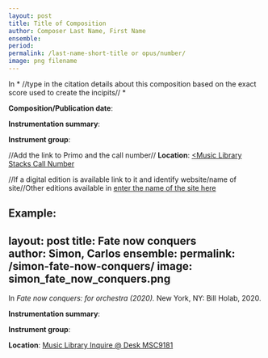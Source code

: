 ```yaml
---
layout: post
title: Title of Composition
author: Composer Last Name, First Name
ensemble:
period:
permalink: /last-name-short-title or opus/number/
image: png filename
---
```


In * //type in the citation details about this composition based on the exact score used to create the incipits// *

**Composition/Publication date**: 

**Instrumentation summary**: 

**Instrument group**:

//Add the link to Primo and the call number// 
**Location**: <a href="Primo Link" target="_blank"><Music Library Stacks Call Number</a>

//If a digital edition is available link to it and identify website/name of site//Other editions available in <a href="external link" target="_blank">enter the name of the site here</a>



Example:
---
layout: post
title: Fate now conquers  
author: Simon, Carlos
ensemble:
permalink: /simon-fate-now-conquers/
image: simon_fate_now_conquers.png
---

In *Fate now conquers: for orchestra (2020).* New York, NY: Bill Holab, 2020.

**Instrumentation summary**: 

**Instrument group**:

**Location**: <a href="https://tufts-primo.hosted.exlibrisgroup.com/permalink/f/bnf7qa/01TUN_ALMA21281768720003851" target="_blank">Music Library Inquire @ Desk MSC9181</a>
